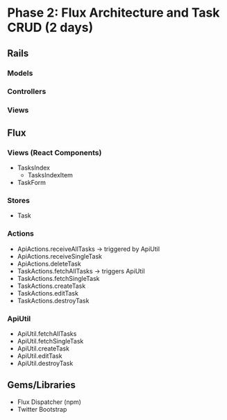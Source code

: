 # Phase 2: Flux Architecture and Task CRUD (2 days)

## Rails
### Models

### Controllers

### Views

## Flux
### Views (React Components)
* TasksIndex
  - TasksIndexItem
* TaskForm

### Stores
* Task

### Actions
* ApiActions.receiveAllTasks -> triggered by ApiUtil
* ApiActions.receiveSingleTask
* ApiActions.deleteTask
* TaskActions.fetchAllTasks -> triggers ApiUtil
* TaskActions.fetchSingleTask
* TaskActions.createTask
* TaskActions.editTask
* TaskActions.destroyTask

### ApiUtil
* ApiUtil.fetchAllTasks
* ApiUtil.fetchSingleTask
* ApiUtil.createTask
* ApiUtil.editTask
* ApiUtil.destroyTask

## Gems/Libraries
* Flux Dispatcher (npm)
* Twitter Bootstrap
